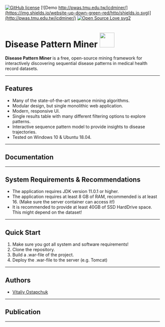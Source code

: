 [![GitHub license](https://img.shields.io/github/license/Naereen/StrapDown.js.svg)](LICENCE.md)
[![Demo http://pwas.tmu.edu.tw/icdminer/](https://img.shields.io/website-up-down-green-red/http/shields.io.svg)](http://pwas.tmu.edu.tw/icdminer/)
[![Open Source Love svg2](https://badges.frapsoft.com/os/v2/open-source.svg?v=103)](https://github.com/ellerbrock/open-source-badges/)


# Disease Pattern Miner <img src="https://github.com/vitaliy-ostapchuk93/disease-pattern-miner/blob/master/PatternMiner/app/src/main/webapp/resources/static/img/logo.png" width="48">

**Disease Pattern Miner** is a free, open-source mining framework for interactively discovering sequential disease patterns in medical health record datasets.

******

## Features

- Many of the state-of-the-art sequence mining algorithms.
- Modular design, but single monolithic web application.
- Modern, responsive UI.
- Single results table with many different filtering options to explore patterns.
- Interactive sequence pattern model to provide insights to disease trajectories.
- Tested on Windows 10 & Ubuntu 18.04.

******

## Documentation


******

## System Requirements & Recommendations

- The application requires JDK version 11.0.1 or higher.
- The application requires at least 8 GB of RAM, recommended is at least 16. (Make sure the server container can access it!)
- It is recommended to provide at least 40GB of SSD HardDrive space. This might depend on the dataset!

******

## Quick Start

1) Make sure you got all system and software requirements!
2) Clone the repository.
3) Build a .war-file of the project.
4) Deploy the .war-file to the server (e.g. Tomcat)

******

## Authors
* [Vitaliy Ostapchuk](mailto:vostapch@stud.hs-heilbronn.de)
******

## Publication


******

